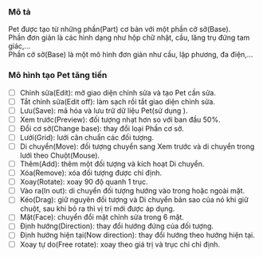 ### Mô tả
Pet được tạo từ những phần(Part) cơ bản với một phần cở sở(Base).\
Phần đơn giản là các hình dạng như hộp chữ nhật, cầu, lăng trụ đứng tam giác,...\
Phần cở sở(Base) là một mô hình đơn giản như cầu, lập phương, đa điện,...
### Mô hình tạo Pet tăng tiến
 - [ ] Chỉnh sửa(Edit): mở giao diện chỉnh sửa và tạo Pet cần sửa.
 - [ ] Tắt chỉnh sửa(Edit off): làm sạch rồi tắt giao diện chỉnh sửa.
 - [ ] Lưu(Save): mã hóa và lưu trữ dữ liệu Pet(sử dụng ).
 - [ ] Xem trước(Preview): đối tượng nhạt hơn so với ban đầu 50%.
 - [ ] Đổi cơ sở(Change base): thay đổi loại Phần cơ sở.
 - [ ] Lưới(Grid): lưới căn chuẩn các đối tượng.
 - [ ] Di chuyển(Move): đối tượng chuyển sang Xem trước và di chuyển trong lưới theo Chuột(Mouse).
 - [ ] Thêm(Add): thêm một đối tượng và kích hoạt Di chuyển.
 - [ ] Xóa(Remove): xóa đối tượng được chỉ định.
 - [ ] Xoay(Rotate): xoay 90 độ quanh 1 trục.
 - [ ] Vào ra(In out): di chuyển đối tượng hướng vào trong hoặc ngoài mặt.
 - [ ] Kéo(Drag): giữ nguyên đối tượng và Di chuyển bản sao của nó khi giữ chuột, sau khi bỏ ra thì vị trí mới được áp dụng.
 - [ ] Mặt(Face): chuyển đổi mặt chỉnh sửa trong 6 mặt.
 - [ ] Định hướng(Direction): thay đổi hướng đứng của đối tượng.
 - [ ] Định hướng hiện tại(Now direction): thay đổi hướng theo hướng hiện tại.
 - [ ] Xoay tự do(Free rotate): xoay theo giá trị và trục chỉ chỉ định.
